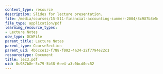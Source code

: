 ```yaml
---
content_type: resource
description: Slides for lecture presentation.
file: /media/courses/15-511-financial-accounting-summer-2004/8c987b8e5c795b386ee4a3c0bcd0ec52_lec3.pdf
file_type: application/pdf
learning_resource_types:
- Lecture Notes
ocw_type: OCWFile
parent_title: Lecture Notes
parent_type: CourseSection
parent_uid: 4b6cce13-f788-f002-4a34-22f7794e22c1
resourcetype: Document
title: lec3.pdf
uid: 8c987b8e-5c79-5b38-6ee4-a3c0bcd0ec52
---
```

